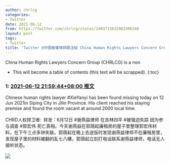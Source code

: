 ```yaml
---
author: chrlcg
categories:
- Twitter
date: 2021-06-12
from: https://twitter.com/chrlcg/status/1403713632983306240
layout: post
tags:
- Twitter
title: 'Twitter @中國維權律師關注組 China Human Rights Lawyers Concern Group: 2021-06-07~2021-06-13'
---
```


China Human Rights Lawyers Concern Group (CHRLCG) is a non

* This will become a table of contents (this text will be scrapped).
{:toc}

### 1: [2021-06-12 21:59:44+08:00 推文](https://twitter.com/chrlcg/status/1403713632983306240)

Chinese human rights lawyer #XieYanyi has been found missing today on 12 Jun 2021in Siping City in Jilin Province. His client reached his staying premise and found the room vacant at around 2000 local time.<br><br>CHRD人权捍卫者: 转发：6月12日 #谢燕益律师 在吉林四平 #被强迫失踪 因为参与调查 #郭宏伟 死亡真相。今天谢燕益在郭荫起廉租房的屋子里整理郭宏伟材料，在下午三点多钟失联。郭荫起在晚上去送饭时发现谢燕益律师不在廉租房里，发现屋子里的材料被翻的乱七八糟，郭荫起立刻打电话联系谢燕益律师，电话无人接听状态。<br><br><img style src="https://pbs.twimg.com/media/E3r21s5XoAEJT0-?format=jpg&name=orig" referrerpolicy="no-referrer">

